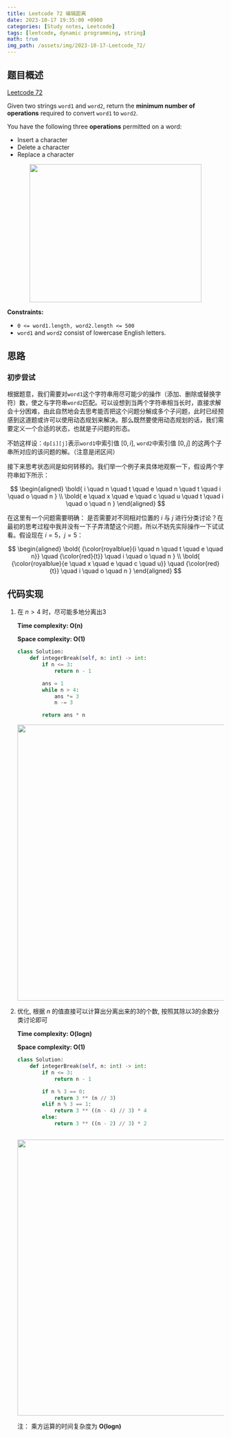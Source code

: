 ```yaml
---
title: Leetcode 72 编辑距离
date: 2023-10-17 19:35:00 +0900
categories: [Study notes, Leetcode]
tags: [leetcode, dynamic programming, string]
math: true
img_path: /assets/img/2023-10-17-Leetcode_72/
---
```


## 题目概述

[Leetcode 72](https://leetcode.com/problems/edit-distance/)

Given two strings `word1` and `word2`, return the **minimum number of operations** required to convert `word1` to `word2`.

You have the following three **operations** permitted on a word:
- Insert a character
- Delete a character
- Replace a character

<div style="text-align: center">
<img src="leetcode72_1.png"
        width="400"
        height="320"/>
</div>

**Constraints:**
- `0 <= word1.length, word2.length <= 500`
- `word1` and `word2` consist of lowercase English letters.

## 思路
### 初步尝试
根据题意，我们需要对`word1`这个字符串用尽可能少的操作（添加、删除或替换字符）数，使之与字符串`word2`匹配。可以设想到当两个字符串相当长时，直接求解会十分困难，由此自然地会去思考能否把这个问题分解成多个子问题，此时已经预感到这道题或许可以使用动态规划来解决。那么既然要使用动态规划的话，我们需要定义一个合适的状态，也就是子问题的形态。

不妨这样设：`dp[i][j]`表示`word1`中索引值 $[0, i]$, `word2`中索引值 $[0, j]$ 的这两个子串所对应的该问题的解。（注意是闭区间）

接下来思考状态间是如何转移的。我们举一个例子来具体地观察一下，假设两个字符串如下所示：

$$
\begin{aligned}
    \bold{
        i \quad n \quad t \quad e \quad n \quad t \quad i \quad o \quad n
    }
    \\
    \bold{
        e \quad x \quad e \quad c \quad u \quad t \quad i \quad o \quad n
    }
\end{aligned}
$$

在这里有一个问题需要明确： 是否需要对不同相对位置的 $i$ 与 $j$ 进行分类讨论？在最初的思考过程中我并没有一下子弄清楚这个问题，所以不妨先实际操作一下试试看。假设现在 $i = 5$，$j = 5$：

$$
\begin{aligned}
    \bold{
        {\color{royalblue}{i \quad n \quad t \quad e \quad n}} \quad {\color{red}{t}} \quad i \quad o \quad n
    }
    \\
    \bold{
        {\color{royalblue}{e \quad x \quad e \quad c \quad u}} \quad {\color{red}{t}} \quad i \quad o \quad n
    }
\end{aligned}
$$



## 代码实现
1. 在 $n > 4$ 时，尽可能多地分离出3
   
    **Time complexity: O(n)**

    **Space complexity: O(1)**

    ```python
    class Solution:
        def integerBreak(self, n: int) -> int:
            if n <= 3:
                return n - 1

            ans = 1
            while n > 4:
                ans *= 3
                n -= 3

            return ans * n
    ```

    <div style="text-align: left">
    <img src="leetcode72_1.png"
            width="800"
            height="640"/>
    </div>

2. 优化, 根据 $n$ 的值直接可以计算出分离出来的3的个数, 按照其除以3的余数分类讨论即可

    **Time complexity: O(logn)**

    **Space complexity: O(1)**

    ```python
    class Solution:
        def integerBreak(self, n: int) -> int:
            if n <= 3:
                return n - 1

            if n % 3 == 0:
                return 3 ** (n // 3)
            elif n % 3 == 1:
                return 3 ** ((n - 4) // 3) * 4
            else:
                return 3 ** ((n - 2) // 3) * 2
                
    ```

    <div style="text-align: left">
    <img src="leetcode72_1.png"
            width="800"
            height="640"/>
    </div>

    注： 乘方运算的时间复杂度为 **O(logn)**